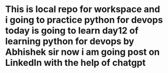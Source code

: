 # This is local repo for workspace and i  going to practice python for devops today is going to learn day12 of learning python for devops by Abhishek sir now i am going post on LinkedIn with the help of chatgpt
